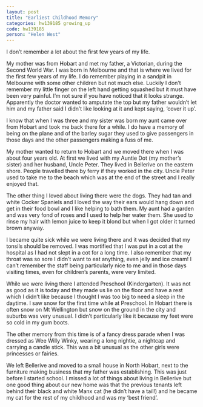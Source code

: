 ```yaml
---
layout: post
title: "Earliest Childhood Memory"
categories: hw139185 growing_up
code: hw139185
person: "Helen West"
---
```


I don’t remember a lot about the first few years of my life. 

My mother was from Hobart and met my father, a Victorian, during the Second World War. I was born in Melbourne and that is where we lived for the first few years of my life. I do remember playing in a sandpit in Melbourne with some other children but not much else. Luckily I don’t remember my little finger on the left hand getting squashed but it must have been very painful. I’m not sure if you have noticed that it looks strange. Apparently the doctor wanted to amputate the top but my father wouldn’t let him and my father said I didn’t like looking at it and kept saying, ‘cover it up’.

I know that when I was three and my sister was born my aunt came over from Hobart and took me back there for a while. I do have a memory of being on the plane and of the barley sugar they used to give passengers in those days and the other passengers making a fuss of me.

My mother wanted to return to Hobart and we moved there when I was about four years old. At first we lived with my Auntie Dot  (my mother’s sister) and her husband, Uncle Peter. They lived in Bellerive on the eastern shore. People travelled there by ferry if they worked in the city. Uncle Peter used to take me to the beach which was at the end of the street and I really enjoyed that.

The other thing I loved about living there were the dogs. They had tan and white Cocker Spaniels and I loved the way their ears would hang down and get in their food bowl and I like helping to bath them. My aunt had a garden and was very fond of roses and I used to help her water them. She used to rinse my hair with lemon juice to keep it blond but when I got older it turned brown anyway.

I became quite sick while we were living there and it was decided that my tonsils should be removed. I was mortified that I was put in a cot at the hospital as I had not slept in a cot for a long time. I also remember that my throat was so sore I didn’t want to eat anything, even jelly and ice cream! I can’t remember the staff being particularly nice to me and in those days visiting times, even for children’s parents, were very limited.

While we were living there I attended Preschool (Kindergarten). It was not as good as it is today and they made us lie on the floor and have a rest which I didn’t like because I thought I was too big to need a sleep in the daytime. I saw snow for the first time while at Preschool. In Hobart there is often snow on Mt Wellington but snow on the ground in the city and suburbs was very unusual. I didn’t particularly like it because my feet were so cold in my gum boots.

The other memory from this time is of a fancy dress parade when I was dressed as Wee Willy Winky, wearing a long nightie, a nightcap and carrying a candle stick. This was a bit unusual as the other girls were princesses or fairies.

We left Bellerive and moved to a small house in North Hobart, next to the furniture making business that my father was establishing. This was just before I started school. I missed a lot of things about living in Bellerive but one good thing about our new home was that the previous tenants left behind their black and white Manx cat (he didn’t have a tail!) and he became my cat for the rest of my childhood and was my ‘best friend’.
